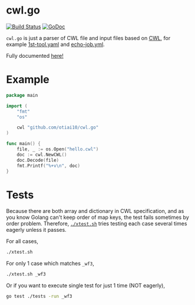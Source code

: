 # cwl.go

[![Build Status](https://travis-ci.org/otiai10/cwl.go.svg?branch=master)](https://travis-ci.org/otiai10/cwl.go) [![GoDoc](https://godoc.org/github.com/otiai10/cwl.go?status.svg)](https://godoc.org/github.com/otiai10/cwl.go)

`cwl.go` is just a parser of CWL file and input files based on [CWL](https://github.com/common-workflow-language/common-workflow-language), for example [1st-tool.yaml](https://github.com/common-workflow-language/common-workflow-language/blob/master/v1.0/examples/1st-tool.cwl) and [echo-job.yml](https://github.com/common-workflow-language/common-workflow-language/blob/master/v1.0/examples/echo-job.yml).

Fully documented [here!](https://godoc.org/github.com/otiai10/cwl.go)

# Example

```go
package main

import (
	"fmt"
	"os"

	cwl "github.com/otiai10/cwl.go"
)

func main() {
	file, _ := os.Open("hello.cwl")
	doc := cwl.NewCWL()
	doc.Decode(file)
	fmt.Printf("%+v\n", doc)
}
```

# Tests

Because there are both array and dictionary in CWL specification, and as you know Golang can't keep order of map keys, the test fails sometimes by order problem. Therefore, [`./xtest.sh`](https://github.com/otiai10/cwl.go/blob/master/xtest.sh) tries testing each case several times eagerly unless it passes.

For all cases,

```sh
./xtest.sh
```

For only 1 case which matches `_wf3`,

```sh
./xtest.sh _wf3
```

Or if you want to execute single test for just 1 time (NOT eagerly),

```sh
go test ./tests -run _wf3
```
